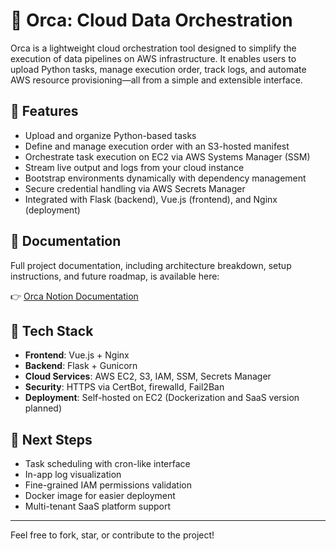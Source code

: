 # 🐳 Orca: Cloud Data Orchestration

Orca is a lightweight cloud orchestration tool designed to simplify the execution of data pipelines on AWS infrastructure. It enables users to upload Python tasks, manage execution order, track logs, and automate AWS resource provisioning—all from a simple and extensible interface.

## 🚀 Features

- Upload and organize Python-based tasks
- Define and manage execution order with an S3-hosted manifest
- Orchestrate task execution on EC2 via AWS Systems Manager (SSM)
- Stream live output and logs from your cloud instance
- Bootstrap environments dynamically with dependency management
- Secure credential handling via AWS Secrets Manager
- Integrated with Flask (backend), Vue.js (frontend), and Nginx (deployment)

## 📘 Documentation

Full project documentation, including architecture breakdown, setup instructions, and future roadmap, is available here:

👉 [Orca Notion Documentation](https://voltaic-lunge-eb6.notion.site/Orca-Cloud-Data-Orchestration-171312282f2d80af8208e5875aea11bc)

## 🔧 Tech Stack

- **Frontend**: Vue.js + Nginx
- **Backend**: Flask + Gunicorn
- **Cloud Services**: AWS EC2, S3, IAM, SSM, Secrets Manager
- **Security**: HTTPS via CertBot, firewalld, Fail2Ban
- **Deployment**: Self-hosted on EC2 (Dockerization and SaaS version planned)


## 📌 Next Steps

- Task scheduling with cron-like interface
- In-app log visualization
- Fine-grained IAM permissions validation
- Docker image for easier deployment
- Multi-tenant SaaS platform support

---

Feel free to fork, star, or contribute to the project!
